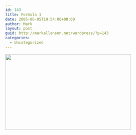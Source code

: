 ```yaml
---
id: 143
title: Formula 1
date: 2005-06-05T19:54:00+00:00
author: Mark
layout: post
guid: http://markallanson.net/wordpress/?p=143
categories:
  - Uncategorized
---
```

[<img src="http://www.markallanson.net/images/weblog/F1PracticeTicket.jpg" align="middle" width="400" height="241" border="0" />](http://markallanson.net/gallery/Northants2005)